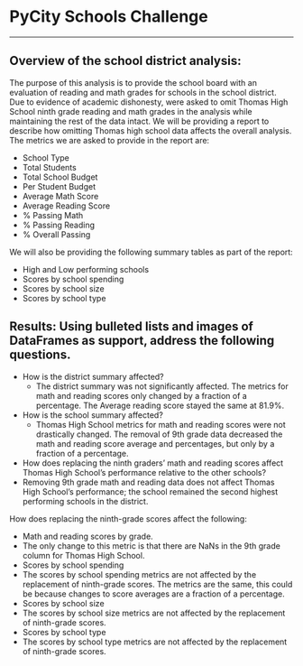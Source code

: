 # PyCity Schools Challenge

----
## Overview of the school district analysis:
The purpose of this analysis is to provide the school board with an evaluation of reading and math grades for schools in the school district. Due to evidence of academic dishonesty, were asked to omit Thomas High School ninth grade reading and math grades in the analysis while maintaining the rest of the data intact. We will be providing a report to describe how omitting Thomas high school data affects the overall analysis. The metrics we are asked to provide in the report are:
* School Type
*	Total Students
*	Total School Budget
*	Per Student Budget
*	Average Math Score
*	Average Reading Score
*	% Passing Math
*	% Passing Reading
*	% Overall Passing

We will also be providing the following summary tables as part of the report:
*	High and Low performing schools
*	Scores by school spending
*	Scores by school size
*	Scores by school type

## Results: Using bulleted lists and images of DataFrames as support, address the following questions.

* How is the district summary affected?
  * The district summary was not significantly affected. The metrics for math and reading scores only changed by a fraction of a percentage. The Average reading score stayed the same at 81.9%.
* How is the school summary affected?
  * Thomas High School metrics for math and reading scores were not drastically changed. The removal of 9th grade data decreased the math and reading score average and percentages, but only by a fraction of a percentage.
*	How does replacing the ninth graders’ math and reading scores affect Thomas High School’s performance relative to the other schools?
  * Removing 9th grade math and reading data does not affect Thomas High School’s performance; the school remained the second highest performing schools in the district.

How does replacing the ninth-grade scores affect the following:
*	Math and reading scores by grade.
  * The only change to this metric is that there are NaNs in the 9th grade column for Thomas High School. 
*	Scores by school spending
  * The scores by school spending metrics are not affected by the replacement of ninth-grade scores. The metrics are the same, this could be because changes to score averages are a fraction of a percentage. 
*	Scores by school size
  *	The scores by school size metrics are not affected by the replacement of ninth-grade scores.
*	Scores by school type
  *	The scores by school type metrics are not affected by the replacement of ninth-grade scores.
